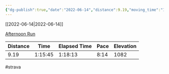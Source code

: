 ```yaml
---
{"dg-publish":true,"date":"2022-06-14","distance":9.19,"moving_time":"1:15:45","elapsed_time":"1:18:13","pace":"8:14","total_elevation_gain":1082,"url":"https://www.strava.com/activities/7310191980","permalink":"/01-personal/strava/2022-06-14-afternoon-run/","dgPassFrontmatter":true}
---
```



[[2022-06-14\|2022-06-14]]

[Afternoon Run](https://www.strava.com/activities/7310191980)

| Distance | Time    | Elapsed Time | Pace | Elevation |
| -------- | ------- | ------------ | ---- | --------- |
| 9.19     | 1:15:45 | 1:18:13      | 8:14 | 1082      |




#strava

